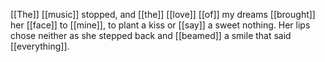 [[The]] [[music]] stopped, and [[the]] [[love]] [[of]] my dreams [[brought]] her [[face]] to [[mine]], to plant a kiss or [[say]] a sweet nothing. Her lips chose neither as she stepped back and [[beamed]] a smile that said [[everything]].